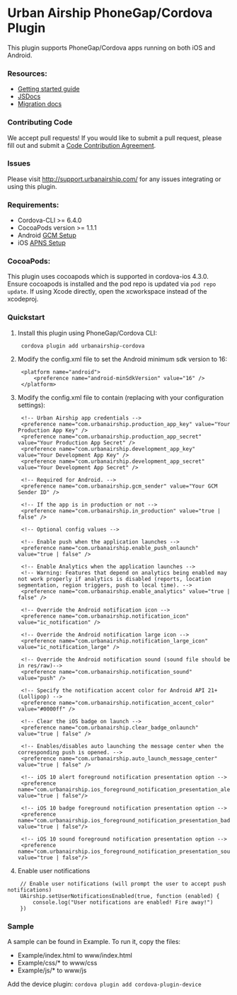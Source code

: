 # Urban Airship PhoneGap/Cordova Plugin

This plugin supports PhoneGap/Cordova apps running on both iOS and Android.

### Resources:
 - [Getting started guide](http://docs.urbanairship.com/platform/phonegap.html)
 - [JSDocs](http://docs.urbanairship.com/reference/libraries/urbanairship-cordova/latest/)
 - [Migration docs](MIGRATION.md)

### Contributing Code

We accept pull requests! If you would like to submit a pull request, please fill out and submit a
[Code Contribution Agreement](http://docs.urbanairship.com/contribution-agreement.html).

### Issues

Please visit http://support.urbanairship.com/ for any issues integrating or using this plugin.

### Requirements:
 - Cordova-CLI >= 6.4.0
 - CocoaPods version >= 1.1.1
 - Android [GCM Setup](http://docs.urbanairship.com/reference/push-providers/gcm.html#android-gcm-setup)
 - iOS [APNS Setup](http://docs.urbanairship.com/reference/push-providers/apns.html)

### CocoaPods:
   This plugin uses cocoapods which is supported in cordova-ios 4.3.0. Ensure cocoapods is installed and
   the pod repo is updated via `pod repo update`. If using Xcode directly, open the xcworkspace instead
   of the xcodeproj.

### Quickstart

1. Install this plugin using PhoneGap/Cordova CLI:

        cordova plugin add urbanairship-cordova

2. Modify the config.xml file to set the Android minimum sdk version to 16:

        <platform name="android">
            <preference name="android-minSdkVersion" value="16" />
        </platform> 

3. Modify the config.xml file to contain (replacing with your configuration settings):

        <!-- Urban Airship app credentials -->
        <preference name="com.urbanairship.production_app_key" value="Your Production App Key" />
        <preference name="com.urbanairship.production_app_secret" value="Your Production App Secret" />
        <preference name="com.urbanairship.development_app_key" value="Your Development App Key" />
        <preference name="com.urbanairship.development_app_secret" value="Your Development App Secret" />

        <!-- Required for Android. -->
        <preference name="com.urbanairship.gcm_sender" value="Your GCM Sender ID" />

        <!-- If the app is in production or not -->
        <preference name="com.urbanairship.in_production" value="true | false" />

        <!-- Optional config values -->

        <!-- Enable push when the application launches -->
        <preference name="com.urbanairship.enable_push_onlaunch" value="true | false" />
        
        <!-- Enable Analytics when the application launches -->
        <!-- Warning: Features that depend on analytics being enabled may not work properly if analytics is disabled (reports, location segmentation, region triggers, push to local time). -->
        <preference name="com.urbanairship.enable_analytics" value="true | false" />

        <!-- Override the Android notification icon -->
        <preference name="com.urbanairship.notification_icon" value="ic_notification" />

        <!-- Override the Android notification large icon -->
        <preference name="com.urbanairship.notification_large_icon" value="ic_notification_large" />
    
        <!-- Override the Android notification sound (sound file should be in res/raw)-->
        <preference name="com.urbanairship.notification_sound" value="push" />

        <!-- Specify the notification accent color for Android API 21+ (Lollipop) -->
        <preference name="com.urbanairship.notification_accent_color" value="#0000ff" />

        <!-- Clear the iOS badge on launch -->
        <preference name="com.urbanairship.clear_badge_onlaunch" value="true | false" />

        <!-- Enables/disables auto launching the message center when the corresponding push is opened. -->
        <preference name="com.urbanairship.auto_launch_message_center" value="true | false" />

        <!-- iOS 10 alert foreground notification presentation option -->
        <preference name="com.urbanairship.ios_foreground_notification_presentation_alert" value="true | false"/>

        <!-- iOS 10 badge foreground notification presentation option -->
        <preference name="com.urbanairship.ios_foreground_notification_presentation_badge" value="true | false"/>

        <!-- iOS 10 sound foreground notification presentation option -->
        <preference name="com.urbanairship.ios_foreground_notification_presentation_sound" value="true | false"/>

4. Enable user notifications
```
    // Enable user notifications (will prompt the user to accept push notifications)
    UAirship.setUserNotificationsEnabled(true, function (enabled) {
        console.log("User notifications are enabled! Fire away!")
    })
```

### Sample

A sample can be found in Example. To run it, copy the files:
- Example/index.html to www/index.html
- Example/css/* to www/css
- Example/js/* to www/js

Add the device plugin: `cordova plugin add cordova-plugin-device`
